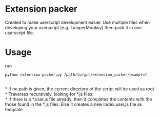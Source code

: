 # Extension packer
Created to make userscript development easier. Use multiple files when developing your userscript (e.g. TamperMonkey) then pack it in one userscript file.
# Usage
run
```shell
python extension-packer.py /path/to/git/extension_packer/example/
```
<br/>
* If no path is given, the current directory of the script will be used as root.<br/>
* Traverses recursively, looking for *.js files.<br/>
  * If there is a *.user.js file already, then it completes the contents with the those found in the *.js files. Else it creates a new index.user.js file as template.
